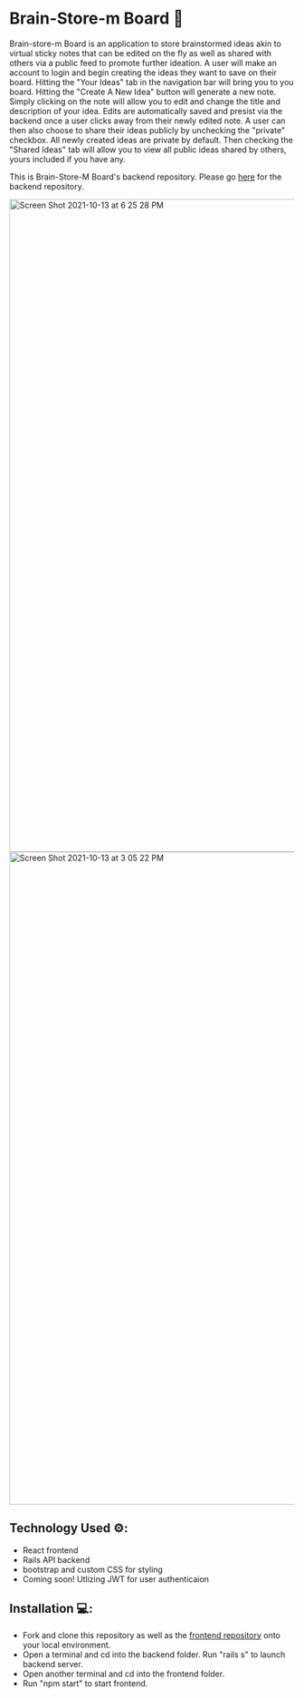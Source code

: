 # Brain-Store-m Board 📝

Brain-store-m Board is an application to store brainstormed ideas akin to virtual sticky notes that can be edited on the fly as well as shared with others via a public feed to promote further ideation. A user will make an account to login and begin creating the ideas they want to save on their board. Hitting the "Your Ideas" tab in the navigation bar will bring you to you board. Hitting the "Create A New Idea" button will generate a new note. Simply clicking on the note will allow you to edit and change the title and description of your idea. Edits are automatically saved and presist via the backend once a user clicks away from their newly edited note. A user can then also choose to share their ideas publicly by unchecking the "private" checkbox. All newly created ideas are private by default. Then checking the "Shared Ideas" tab will allow you to view all public ideas shared by others, yours included if you have any.

This is Brain-Store-M Board's backend repository. Please go [here](https://github.com/pastasauce59/brain-store-m-board_frontend) for the backend repository.

<img width="1152" alt="Screen Shot 2021-10-13 at 6 25 28 PM" src="https://user-images.githubusercontent.com/79714290/137220980-6e1eed9a-1d5f-485f-93e7-01c4790f38a1.png">

<img width="1152" alt="Screen Shot 2021-10-13 at 3 05 22 PM" src="https://user-images.githubusercontent.com/79714290/137198220-28afcf5c-2f52-4d0f-86f4-823ca6f94d7b.png">

## Technology Used ⚙️:
- React frontend
- Rails API backend
- bootstrap and custom CSS for styling
- Coming soon! Utlizing JWT for user authenticaion

## Installation 💻:
- Fork and clone this repository as well as the [frontend repository](https://github.com/pastasauce59/brain-store-m-board_frontend) onto your local environment.
- Open a terminal and cd into the backend folder. Run "rails s" to launch backend server.
- Open another terminal and cd into the frontend folder.
- Run "npm start" to start frontend. 